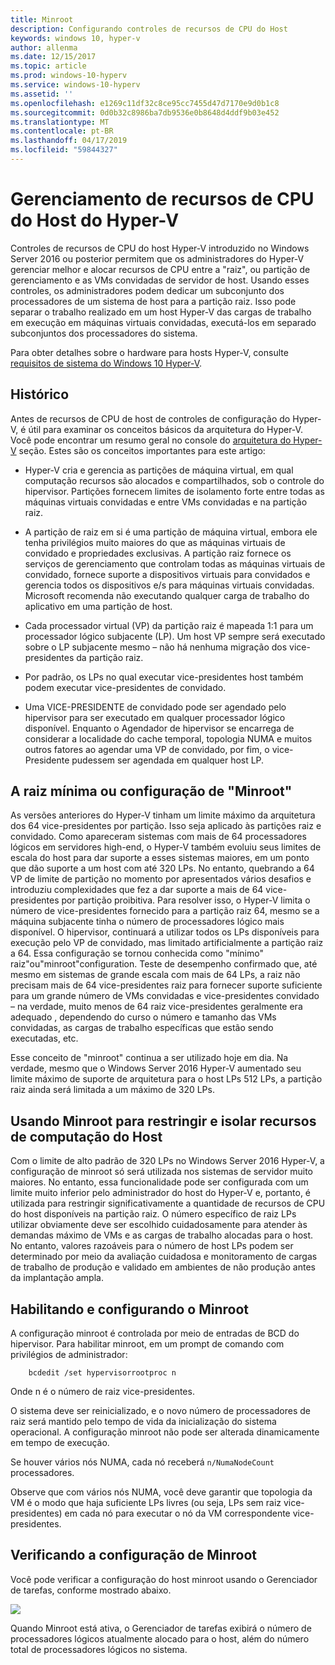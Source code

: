 ```yaml
---
title: Minroot
description: Configurando controles de recursos de CPU do Host
keywords: windows 10, hyper-v
author: allenma
ms.date: 12/15/2017
ms.topic: article
ms.prod: windows-10-hyperv
ms.service: windows-10-hyperv
ms.assetid: ''
ms.openlocfilehash: e1269c11df32c8ce95cc7455d47d7170e9d0b1c8
ms.sourcegitcommit: 0d0b32c8986ba7db9536e0b8648d4ddf9b03e452
ms.translationtype: MT
ms.contentlocale: pt-BR
ms.lasthandoff: 04/17/2019
ms.locfileid: "59844327"
---
```

# <a name="hyper-v-host-cpu-resource-management"></a>Gerenciamento de recursos de CPU do Host do Hyper-V

Controles de recursos de CPU do host Hyper-V introduzido no Windows Server 2016 ou posterior permitem que os administradores do Hyper-V gerenciar melhor e alocar recursos de CPU entre a "raiz", ou partição de gerenciamento e as VMs convidadas de servidor de host. Usando esses controles, os administradores podem dedicar um subconjunto dos processadores de um sistema de host para a partição raiz. Isso pode separar o trabalho realizado em um host Hyper-V das cargas de trabalho em execução em máquinas virtuais convidadas, executá-los em separado subconjuntos dos processadores do sistema.

Para obter detalhes sobre o hardware para hosts Hyper-V, consulte [requisitos de sistema do Windows 10 Hyper-V](https://docs.microsoft.com/virtualization/hyper-v-on-windows/reference/hyper-v-requirements).

## <a name="background"></a>Histórico

Antes de recursos de CPU de host de controles de configuração do Hyper-V, é útil para examinar os conceitos básicos da arquitetura do Hyper-V.  
Você pode encontrar um resumo geral no console do [arquitetura do Hyper-V](https://docs.microsoft.com/windows-server/administration/performance-tuning/role/hyper-v-server/architecture) seção.
Estes são os conceitos importantes para este artigo:

* Hyper-V cria e gerencia as partições de máquina virtual, em qual computação recursos são alocados e compartilhados, sob o controle do hipervisor.  Partições fornecem limites de isolamento forte entre todas as máquinas virtuais convidadas e entre VMs convidadas e na partição raiz.

* A partição de raiz em si é uma partição de máquina virtual, embora ele tenha privilégios muito maiores do que as máquinas virtuais de convidado e propriedades exclusivas.  A partição raiz fornece os serviços de gerenciamento que controlam todas as máquinas virtuais de convidado, fornece suporte a dispositivos virtuais para convidados e gerencia todos os dispositivos e/s para máquinas virtuais convidadas.  Microsoft recomenda não executando qualquer carga de trabalho do aplicativo em uma partição de host.

* Cada processador virtual (VP) da partição raiz é mapeada 1:1 para um processador lógico subjacente (LP).  Um host VP sempre será executado sobre o LP subjacente mesmo – não há nenhuma migração dos vice-presidentes da partição raiz.  

* Por padrão, os LPs no qual executar vice-presidentes host também podem executar vice-presidentes de convidado.

* Uma VICE-PRESIDENTE de convidado pode ser agendado pelo hipervisor para ser executado em qualquer processador lógico disponível.  Enquanto o Agendador de hipervisor se encarrega de considerar a localidade do cache temporal, topologia NUMA e muitos outros fatores ao agendar uma VP de convidado, por fim, o vice-Presidente pudessem ser agendada em qualquer host LP.

## <a name="the-minimum-root-or-minroot-configuration"></a>A raiz mínima ou configuração de "Minroot"

As versões anteriores do Hyper-V tinham um limite máximo da arquitetura dos 64 vice-presidentes por partição.  Isso seja aplicado às partições raiz e convidado.  Como apareceram sistemas com mais de 64 processadores lógicos em servidores high-end, o Hyper-V também evoluiu seus limites de escala do host para dar suporte a esses sistemas maiores, em um ponto que dão suporte a um host com até 320 LPs.  No entanto, quebrando a 64 VP de limite de partição no momento por apresentados vários desafios e introduziu complexidades que fez a dar suporte a mais de 64 vice-presidentes por partição proibitiva.  Para resolver isso, o Hyper-V limita o número de vice-presidentes fornecido para a partição raiz 64, mesmo se a máquina subjacente tinha o número de processadores lógico mais disponível.  O hipervisor, continuará a utilizar todos os LPs disponíveis para execução pelo VP de convidado, mas limitado artificialmente a partição raiz a 64.  Essa configuração se tornou conhecida como "mínimo" raiz"ou"minroot"configuration.  Teste de desempenho confirmado que, até mesmo em sistemas de grande escala com mais de 64 LPs, a raiz não precisam mais de 64 vice-presidentes raiz para fornecer suporte suficiente para um grande número de VMs convidadas e vice-presidentes convidado – na verdade, muito menos de 64 raiz vice-presidentes geralmente era adequado , dependendo do curso o número e tamanho das VMs convidadas, as cargas de trabalho específicas que estão sendo executadas, etc.

Esse conceito de "minroot" continua a ser utilizado hoje em dia.  Na verdade, mesmo que o Windows Server 2016 Hyper-V aumentado seu limite máximo de suporte de arquitetura para o host LPs 512 LPs, a partição raiz ainda será limitada a um máximo de 320 LPs.

## <a name="using-minroot-to-constrain-and-isolate-host-compute-resources"></a>Usando Minroot para restringir e isolar recursos de computação do Host
Com o limite de alto padrão de 320 LPs no Windows Server 2016 Hyper-V, a configuração de minroot só será utilizada nos sistemas de servidor muito maiores.  No entanto, essa funcionalidade pode ser configurada com um limite muito inferior pelo administrador do host do Hyper-V e, portanto, é utilizada para restringir significativamente a quantidade de recursos de CPU do host disponíveis na partição raiz.  O número específico de raiz LPs utilizar obviamente deve ser escolhido cuidadosamente para atender às demandas máximo de VMs e as cargas de trabalho alocadas para o host.  No entanto, valores razoáveis para o número de host LPs podem ser determinado por meio da avaliação cuidadosa e monitoramento de cargas de trabalho de produção e validado em ambientes de não produção antes da implantação ampla.

## <a name="enabling-and-configuring-minroot"></a>Habilitando e configurando o Minroot

A configuração minroot é controlada por meio de entradas de BCD do hipervisor. Para habilitar minroot, em um prompt de comando com privilégios de administrador:

```
    bcdedit /set hypervisorrootproc n
```
Onde n é o número de raiz vice-presidentes. 

O sistema deve ser reinicializado, e o novo número de processadores de raiz será mantido pelo tempo de vida da inicialização do sistema operacional.  A configuração minroot não pode ser alterada dinamicamente em tempo de execução.

Se houver vários nós NUMA, cada nó receberá `n/NumaNodeCount` processadores.

Observe que com vários nós NUMA, você deve garantir que topologia da VM é o modo que haja suficiente LPs livres (ou seja, LPs sem raiz vice-presidentes) em cada nó para executar o nó da VM correspondente vice-presidentes.

## <a name="verifying-the-minroot-configuration"></a>Verificando a configuração de Minroot

Você pode verificar a configuração do host minroot usando o Gerenciador de tarefas, conforme mostrado abaixo.

![](./media/minroot-taskman.png)

Quando Minroot está ativa, o Gerenciador de tarefas exibirá o número de processadores lógicos atualmente alocado para o host, além do número total de processadores lógicos no sistema.
 
